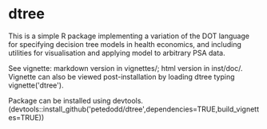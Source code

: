 # dtree


This is a simple R package implementing a variation of the DOT language for specifying decision tree models in health economics, and including utilities for visualisation and applying model to arbitrary PSA data.

See vignette: markdown version in vignettes/; html version in inst/doc/. Vignette can also be viewed post-installation by loading dtree typing vignette('dtree').

Package can be installed using devtools. (devtools::install_github('petedodd/dtree',dependencies=TRUE,build_vignettes=TRUE))
